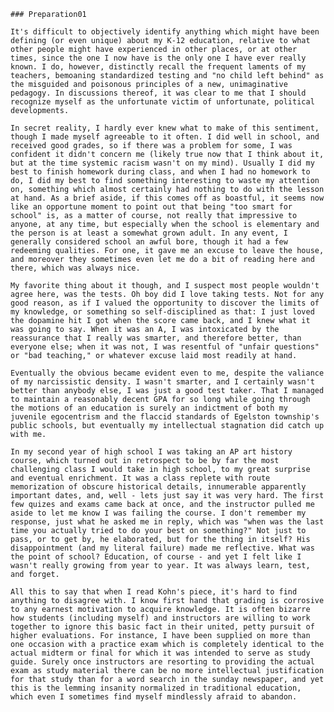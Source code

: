     ### Preparation01
    
    It's difficult to objectively identify anything which might have been defining (or even unique) about my K-12 education, relative to what other people might have experienced in other places, or at other times, since the one I now have is the only one I have ever really known. I do, however, distinctly recall the frequent laments of my teachers, bemoaning standardized testing and "no child left behind" as the misguided and poisonous principles of a new, unimaginative pedagogy. In discussions thereof, it was clear to me that I should recognize myself as the unfortunate victim of unfortunate, political developments. 
    
    In secret reality, I hardly ever knew what to make of this sentiment, though I made myself agreeable to it often. I did well in school, and received good grades, so if there was a problem for some, I was confident it didn't concern me (likely true now that I think about it, but at the time systemic racism wasn't on my mind). Usually I did my best to finish homework during class, and when I had no homework to do, I did my best to find something interesting to waste my attention on, something which almost certainly had nothing to do with the lesson at hand. As a brief aside, if this comes off as boastful, it seems now like an opportune moment to point out that being "too smart for school" is, as a matter of course, not really that impressive to anyone, at any time, but especially when the school is elementary and the person is at least a somewhat grown adult. In any event, I generally considered school an awful bore, though it had a few redeeming qualities. For one, it gave me an excuse to leave the house, and moreover they sometimes even let me do a bit of reading here and there, which was always nice. 
    
    My favorite thing about it though, and I suspect most people wouldn't agree here, was the tests. Oh boy did I love taking tests. Not for any good reason, as if I valued the opportunity to discover the limits of my knowledge, or something so self-disciplined as that: I just loved the dopamine hit I got when the score came back, and I knew what it was going to say. When it was an A, I was intoxicated by the reassurance that I really was smarter, and therefore better, than everyone else; when it was not, I was resentful of "unfair questions" or "bad teaching," or whatever excuse laid most readily at hand. 
    
    Eventually the obvious became evident even to me, despite the valiance of my narcissistic density. I wasn't smarter, and I certainly wasn't better than anybody else, I was just a good test taker. That I managed to maintain a reasonably decent GPA for so long while going through the motions of an education is surely an indictment of both my juvenile egocentrism and the flaccid standards of Egelston township's public schools, but eventually my intellectual stagnation did catch up with me.
    
    In my second year of high school I was taking an AP art history course, which turned out in retrospect to be by far the most challenging class I would take in high school, to my great surprise and eventual enrichment. It was a class replete with route memorization of obscure historical details, innumerable apparently important dates, and, well - lets just say it was very hard. The first few quizes and exams came back at once, and the instructor pulled me aside to let me know I was failing the course. I don't remember my response, just what he asked me in reply, which was "when was the last time you actually tried to do your best on something?" Not just to pass, or to get by, he elaborated, but for the thing in itself? His disappointment (and my literal failure) made me reflective. What was the point of school? Education, of course - and yet I felt like I wasn't really growing from year to year. It was always learn, test, and forget. 
    
    All this to say that when I read Kohn's piece, it's hard to find anything to disagree with. I know first hand that grading is corrosive to any earnest motivation to acquire knowledge. It is often bizarre how students (including myself) and instructors are willing to work together to ignore this basic fact in their united, petty pursuit of higher evaluations. For instance, I have been supplied on more than one occasion with a practice exam which is completely identical to the actual midterm or final for which it was intended to serve as study guide. Surely once instructors are resorting to providing the actual exam as study material there can be no more intellectual justification for that study than for a word search in the sunday newspaper, and yet this is the lemming insanity normalized in traditional education, which even I sometimes find myself mindlessly afraid to abandon.
